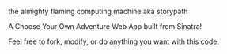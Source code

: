 
the almighty flaming computing machine aka storypath


A Choose Your Own Adventure Web App built from Sinatra!

Feel free to fork, modify, or do anything you want with this code.
